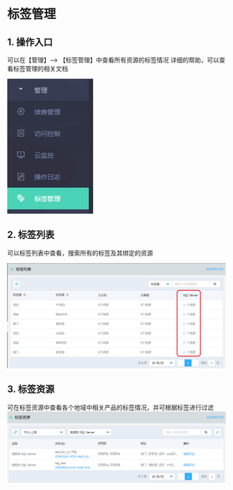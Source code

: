 # 标签管理

## 1. 操作入口
可以在【管理】--> 【标签管理】中查看所有资源的标签情况
详细的帮助，可以查看标签管理的相关文档

![标签管理1](../../../image/RDS/Manage-Tag-1.png)

## 2. 标签列表
可以标签列表中查看，搜索所有的标签及其绑定的资源

![标签管理2](../../../image/RDS/Manage-Tag-2.png)

## 3. 标签资源
可在标签资源中查看各个地域中相关产品的标签情况，并可根据标签进行过滤
![标签管理3](../../../image/RDS/Manage-Tag-3.png)
